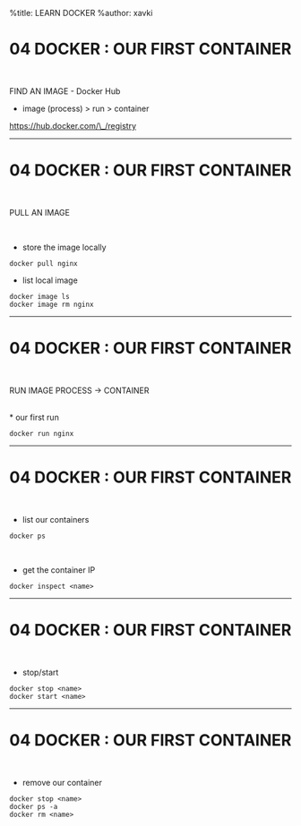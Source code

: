 %title: LEARN DOCKER
%author: xavki

# 04 DOCKER : OUR FIRST CONTAINER

<br>

FIND AN IMAGE - Docker Hub

* image (process) > run > container

https://hub.docker.com/\_/registry

-----------------------------------------------

# 04 DOCKER : OUR FIRST CONTAINER

<br>

PULL AN IMAGE

<br>

* store the image locally

```
docker pull nginx
```

* list local image

```
docker image ls
docker image rm nginx
```

-----------------------------------------------

# 04 DOCKER : OUR FIRST CONTAINER

<br>

RUN IMAGE PROCESS -> CONTAINER

<br>
* our first run

```
docker run nginx
```

-----------------------------------------------

# 04 DOCKER : OUR FIRST CONTAINER

<br>

* list our containers

```
docker ps
```

<br>

* get the container IP

```
docker inspect <name>
```

-----------------------------------------------

# 04 DOCKER : OUR FIRST CONTAINER

<br>

* stop/start

```
docker stop <name>
docker start <name>
```

-----------------------------------------------

# 04 DOCKER : OUR FIRST CONTAINER

<br>

* remove our container

```
docker stop <name>
docker ps -a
docker rm <name>
```
